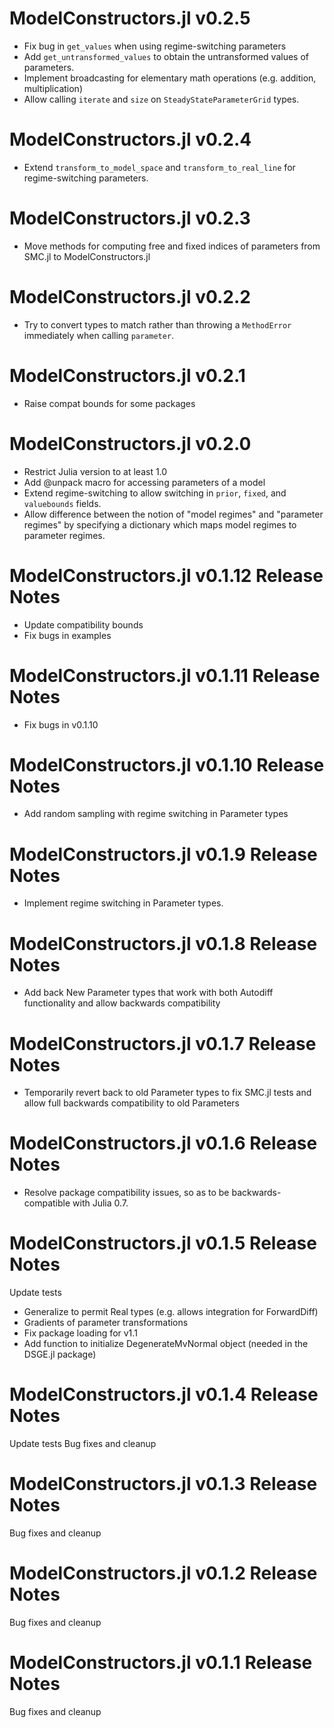 # ModelConstructors.jl v0.2.5
- Fix bug in `get_values` when using regime-switching parameters
- Add `get_untransformed_values` to obtain the untransformed values of parameters.
- Implement broadcasting for elementary math operations (e.g. addition, multiplication)
- Allow calling `iterate` and `size` on `SteadyStateParameterGrid` types.

# ModelConstructors.jl v0.2.4
- Extend `transform_to_model_space` and `transform_to_real_line` for regime-switching parameters.

# ModelConstructors.jl v0.2.3
- Move methods for computing free and fixed indices of parameters from SMC.jl to ModelConstructors.jl

# ModelConstructors.jl v0.2.2
- Try to convert types to match rather than throwing a `MethodError` immediately
  when calling `parameter`.

# ModelConstructors.jl v0.2.1
- Raise compat bounds for some packages

# ModelConstructors.jl v0.2.0
- Restrict Julia version to at least 1.0
- Add @unpack macro for accessing parameters of a model
- Extend regime-switching to allow switching in `prior`, `fixed`, and `valuebounds` fields.
- Allow difference between the notion of "model regimes" and "parameter regimes" by specifying a dictionary which maps model regimes to parameter regimes.

# ModelConstructors.jl v0.1.12 Release Notes
- Update compatibility bounds
- Fix bugs in examples

# ModelConstructors.jl v0.1.11 Release Notes
- Fix bugs in v0.1.10

# ModelConstructors.jl v0.1.10 Release Notes
- Add random sampling with regime switching in Parameter types

# ModelConstructors.jl v0.1.9 Release Notes
- Implement regime switching in Parameter types.

# ModelConstructors.jl v0.1.8 Release Notes
- Add back New Parameter types that work with both Autodiff functionality and allow backwards compatibility

# ModelConstructors.jl v0.1.7 Release Notes
- Temporarily revert back to old Parameter types to fix SMC.jl tests and allow full backwards compatibility to old Parameters

# ModelConstructors.jl v0.1.6 Release Notes
- Resolve package compatibility issues, so as to be backwards-compatible with Julia 0.7.

# ModelConstructors.jl v0.1.5 Release Notes
Update tests
- Generalize to permit Real types (e.g. allows integration for ForwardDiff)
- Gradients of parameter transformations
- Fix package loading for v1.1
- Add function to initialize DegenerateMvNormal object (needed in the DSGE.jl package)

# ModelConstructors.jl v0.1.4 Release Notes
Update tests
Bug fixes and cleanup

# ModelConstructors.jl v0.1.3 Release Notes
Bug fixes and cleanup

# ModelConstructors.jl v0.1.2 Release Notes
Bug fixes and cleanup

# ModelConstructors.jl v0.1.1 Release Notes
Bug fixes and cleanup
